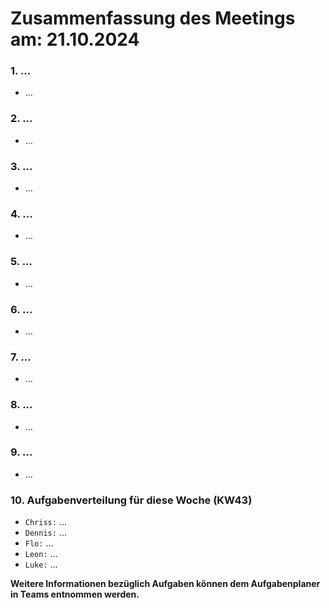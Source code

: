 # Zusammenfassung des Meetings am: 21.10.2024

### 1. ...

- ...

### 2. ...

- ...

### 3. ...

- ...

### 4. ...

- ...

### 5. ...

- ...

### 6. ...

- ...

### 7. ...

- ...

### 8. ...

- ...

### 9. ...

- ...

### 10. Aufgabenverteilung für diese Woche (KW43)

- ```Chriss:``` ...
- ```Dennis:``` ... 
- ```Flo:``` ...
- ```Leon:``` ...
- ```Luke:``` ...

**Weitere Informationen bezüglich Aufgaben können dem Aufgabenplaner in Teams entnommen werden.**

